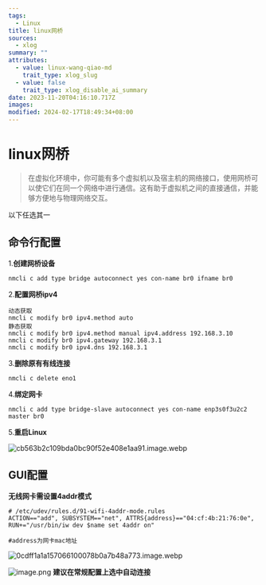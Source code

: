 ```yaml
---
tags:
  - Linux
title: linux网桥
sources:
  - xlog
summary: ""
attributes:
  - value: linux-wang-qiao-md
    trait_type: xlog_slug
  - value: false
    trait_type: xlog_disable_ai_summary
date: 2023-11-20T04:16:10.717Z
images: 
modified: 2024-02-17T18:49:34+08:00
---
```


# linux网桥

 > 在虚拟化环境中，你可能有多个虚拟机以及宿主机的网络接口，使用网桥可以使它们在同一个网络中进行通信。这有助于虚拟机之间的直接通信，并能够方便地与物理网络交互。

<!-- more -->

以下任选其一
 ## 命令行配置


1.**创建网桥设备**
```
nmcli c add type bridge autoconnect yes con-name br0 ifname br0
```
2.**配置网桥ipv4**
```
动态获取
nmcli c modify br0 ipv4.method auto 
静态获取
nmcli c modify br0 ipv4.method manual ipv4.address 192.168.3.10 
nmcli c modify br0 ipv4.gateway 192.168.3.1
nmcli c modify br0 ipv4.dns 192.168.3.1
```
3.**删除原有有线连接**
```
nmcli c delete eno1
```
4.**绑定网卡**
```
nmcli c add type bridge-slave autoconnect yes con-name enp3s0f3u2c2 master br0
```
5.**重启Linux**



![cb563b2c109bda0bc90f52e408e1aa91.image.webp](https://999-1257394446.cos.ap-hongkong.myqcloud.com/img/cb563b2c109bda0bc90f52e408e1aa91.image.webp)
## GUI配置
**无线网卡需设置4addr模式**
```
# /etc/udev/rules.d/91-wifi-4addr-mode.rules
ACTION=="add", SUBSYSTEM=="net", ATTRS{address}=="04:cf:4b:21:76:0e", RUN+="/usr/bin/iw dev $name set 4addr on"

#address为网卡mac地址
```
![0cdff1a1a157066100078b0a7b48a773.image.webp](https://999-1257394446.cos.ap-hongkong.myqcloud.com/img/0cdff1a1a157066100078b0a7b48a773.image.webp)

![image.png](https://999-1257394446.cos.ap-hongkong.myqcloud.com/img/141491221067112b81cbc3ce514a1e06.image.webp)
**建议在常规配置上选中自动连接**